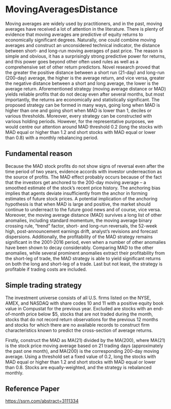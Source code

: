 # MovingAveragesDistance
Moving averages are widely used by practitioners, and in the past, moving averages have received a lot of attention in the literature. There is plenty of evidence that moving averages are predictive of equity returns to economically significant degrees. Naturally, one could combine moving averages and construct an unconsidered technical indicator, the distance between short- and long-run moving averages of past price. The reason is simple and obvious, it has a surprisingly strong predictive power for returns, and this power goes beyond other often used rules as well as a comprehensive set of other return predictors. Novel research proved that the greater the positive distance between a short run (21-day) and long-run (200-day) average, the higher is the average return, and vice versa, greater the negative distance between a short and long average, the lower is the average return. Aforementioned strategy (moving average distance or MAD) yields reliable profits that do not decay even after several months, but most importantly, the returns are economically and statistically significant. The proposed strategy can be formed in many ways, going long when MAD is higher than one and going short when MAD is lower than 1, deciles or various thresholds. Moreover, every strategy can be constructed with various holding periods. However, for the representative purposes, we would centre our attention around MAD threshold 0.2 (long the stocks with MAD equal or higher than 1.2 and short stocks with MAD equal or lower than 0.8) with a monthly rebalancing period.

## Fundamental reason
Because the MAD stock profits do not show signs of reversal even after the time period of two years, evidence accords with investor underreaction as the source of profits. The MAD effect probably occurs because of the fact that the investors get anchored to the 200-day moving average – a smoothed estimate of the stock’s recent price history. The anchoring bias implies that agents deviate insufficiently from the anchor in forming estimates of future stock prices. A potential implication of the anchoring hypothesis is that when MAD is large and positive, the market should continue to underreact to the future good news and of course, vice versa. Moreover, the moving average distance (MAD) survives a long list of other anomalies, including standard momentum, the moving average binary crossing rule, “trend” factor, short- and long-run reversals, the 52-week high, post-announcement earnings drift, analyst’s revisions and forecast dispersions. Additionally, the profitability of the MAD strategy remains significant in the 2001-2016 period, even when a number of other anomalies have been shown to decay considerably. Comparing MAD to the other anomalies, while several prominent anomalies extract their profitability from the short-leg of trade, the MAD strategy is able to yield significant returns on both the long and short-leg of a trade. Last but not least, the strategy is profitable if trading costs are included.

## Simple trading strategy
The investment universe consists of all U.S. firms listed on the NYSE, AMEX, and NASDAQ with share codes 10 and 11 with a positive equity book value in Compustat for the previous year. Excluded are stocks with an end-of-month price below $5, stocks that are not traded during the month, stocks that do not record return observations for the previous 12 months and stocks for which there are no available records to construct firm characteristics known to predict the cross-section of average returns.

Firstly, construct the MAD as MA(21) divided by the MA(200), where MA(21) is the stock price moving average based on 21 trading days (approximately the past one month), and MA(200) is the corresponding 200-day moving average. Using a threshold set a fixed value of 0.2, long the stocks with MAD equal or higher than 1.2 and short stocks with MAD equal or lower than 0.8. Stocks are equally-weighted, and the strategy is rebalanced monthly.

## Reference Paper

https://ssrn.com/abstract=3111334
